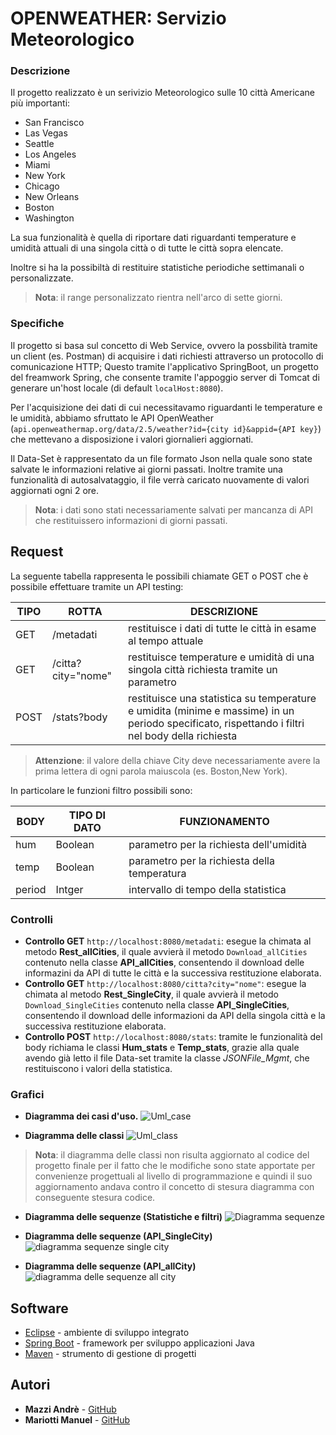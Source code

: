 # OPENWEATHER: Servizio Meteorologico

### Descrizione
Il progetto realizzato è un serivizio Meteorologico sulle 10 città Americane più importanti:
* San Francisco
* Las Vegas
* Seattle
* Los Angeles 
* Miami
* New York
* Chicago
* New Orleans
* Boston
* Washington

La sua funzionalità è quella di riportare dati riguardanti temperature e umidità attuali di una singola città o di tutte le città sopra elencate.

Inoltre si ha la possibiltà di restituire statistiche periodiche settimanali o personalizzate.
> **Nota**: il range personalizzato rientra nell'arco di sette giorni.

### Specifiche
Il progetto si basa sul concetto di Web Service, ovvero la possbilità tramite un client (es. Postman) di acquisire i dati richiesti attraverso un protocollo di comunicazione HTTP; 
Questo tramite l'applicativo SpringBoot, un progetto del freamwork Spring, che consente tramite l'appoggio server di Tomcat di generare un'host locale (di default `localHost:8080`).

Per l'acquisizione dei dati di cui necessitavamo riguardanti le temperature e le umidità, abbiamo sfruttato le API OpenWeather (`api.openweathermap.org/data/2.5/weather?id={city id}&appid={API key}`) che mettevano a disposizione i valori giornalieri aggiornati.

Il Data-Set è rappresentato da un file formato Json nella quale sono state salvate le informazioni relative ai giorni passati. Inoltre tramite una funzionalità di autosalvataggio, il file verrà caricato nuovamente di valori aggiornati ogni 2 ore.
> **Nota**: i dati sono stati necessariamente salvati per mancanza di API che restituissero informazioni di giorni passati.

## Request 

La seguente tabella rappresenta le possibili chiamate GET o POST che è possibile effettuare tramite un API testing:

|    TIPO        |ROTTA                          |DESCRIZIONE                                |
|----------------|-------------------------------|-------------------------------------------|
|GET             |/metadati                      |restituisce i dati di tutte le città in esame al tempo attuale       |
|GET             |/citta?city="nome"             |restituisce temperature e umidità di una singola città richiesta tramite un parametro   |
|POST            |/stats?body     |restituisce una statistica su temperature e umidita (minime e massime) in un periodo specificato, rispettando i filtri nel body della richiesta |
> **Attenzione**: il valore della chiave City deve necessariamente avere la prima lettera di ogni parola maiuscola (es. Boston,New York).

In particolare le funzioni filtro possibili sono:

|   BODY         |TIPO DI DATO                   |FUNZIONAMENTO                              |
|----------------|-------------------------------|-------------------------------------------|
|hum             |Boolean                        |parametro per la richiesta dell'umidità    |
|temp            |Boolean                        |parametro per la richiesta della temperatura |
|period          |Intger                         |intervallo di tempo della statistica       |

### Controlli

* **Controllo GET** `http://localhost:8080/metadati`: esegue la chimata al metodo **Rest_allCities**, il quale avvierà il metodo `Download_allCities` contenuto nella classe **API_allCities**, consentendo il download delle informazini da API di tutte le città e la successiva restituzione elaborata.
* **Controllo GET** `http://localhost:8080/citta?city="nome"`: esegue la chimata al metodo **Rest_SingleCity**, il quale avvierà il metodo `Download_SingleCities` contenuto nella classe **API_SingleCities**, consentendo il download delle informazioni da API della singola città e la successiva restituzione elaborata.
* **Controllo POST** `http://localhost:8080/stats`: tramite le funzionalità del body richiama le classi **Hum_stats** e **Temp_stats**, grazie alla quale avendo già letto il file Data-set tramite la classe *JSONFile_Mgmt*, che restituiscono i valori della statistica.

### Grafici

* **Diagramma dei casi d'uso.**
![Uml_case](https://user-images.githubusercontent.com/74972537/102869760-65b4b400-443c-11eb-80cd-e9b304dc5e63.jpg)

* **Diagramma delle classi**
![Uml_class](https://user-images.githubusercontent.com/74972537/102882038-0cee1700-444e-11eb-9284-cacc8a59378e.jpg)

> **Nota**: il diagramma delle classi non risulta aggiornato al codice del progetto finale per il fatto che le modifiche sono state apportate per convenienze progettuali al livello di programmazione e quindi il suo aggiornamento andava contro il concetto di stesura diagramma con conseguente stesura codice.

* **Diagramma delle sequenze (Statistiche e filtri)**
![Diagramma sequenze](https://user-images.githubusercontent.com/74972537/102870221-06a36f00-443d-11eb-9c59-d2016f8625fe.png)

* **Diagramma delle sequenze (API_SingleCity)**
![diagramma sequenze single city](https://user-images.githubusercontent.com/74972537/102877073-7407cd80-4446-11eb-8776-a8f469d9c077.png)

* **Diagramma delle sequenze (API_allCity)**
![diagramma delle sequenze all city](https://user-images.githubusercontent.com/74972537/102877791-9bab6580-4447-11eb-89a1-7204d1a476be.png)


## Software

* [Eclipse](https://www.eclipse.org/) - ambiente di sviluppo integrato
* [Spring Boot](https://spring.io/projects/spring-boot) - framework per  sviluppo applicazioni Java
* [Maven](https://maven.apache.org/) - strumento di gestione di progetti

## Autori

* **Mazzi Andrè** - [GitHub](https://github.com/Mazzi-Andre)
* **Mariotti Manuel** - [GitHub](https://github.com/Manuel-Mariotti)
